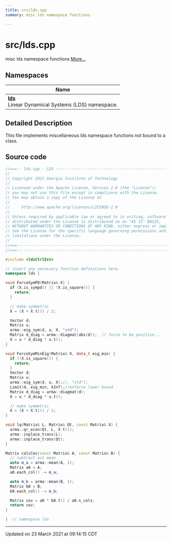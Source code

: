 ```yaml
---
title: src/lds.cpp
summary: misc lds namespace functions 

---
```


# src/lds.cpp

misc lds namespace functions  [More...](#detailed-description)



## Namespaces

| Name           |
| -------------- |
| **[lds](/ldsctrlest/docs/api/namespaces/namespacelds/)** <br>Linear Dynamical Systems (LDS) namespace.  |

## Detailed Description



This file implements miscellaneous lds namespace functions not bound to a class. 





## Source code

```cpp
//===-- lds.cpp - LDS -----------------------------------------------------===//
//
// Copyright 2021 Georgia Institute of Technology
//
// Licensed under the Apache License, Version 2.0 (the "License");
// you may not use this file except in compliance with the License.
// You may obtain a copy of the License at
//
//     http://www.apache.org/licenses/LICENSE-2.0
//
// Unless required by applicable law or agreed to in writing, software
// distributed under the License is distributed on an "AS IS" BASIS,
// WITHOUT WARRANTIES OR CONDITIONS OF ANY KIND, either express or implied.
// See the License for the specific language governing permissions and
// limitations under the License.
//
//===----------------------------------------------------------------------===//
//===----------------------------------------------------------------------===//

#include <ldsCtrlEst>

// insert any necessary function definitions here.
namespace lds {

void ForceSymPD(Matrix& X) {
  if (X.is_sympd() || !X.is_square()) {
    return;
  }

  // make symmetric
  X = (X + X.t()) / 2;

  Vector d;
  Matrix u;
  arma::eig_sym(d, u, X, "std");
  Matrix d_diag = arma::diagmat(abs(d));  // force to be positive...
  X = u * d_diag * u.t();
}

void ForceSymMinEig(Matrix& X, data_t eig_min) {
  if (!X.is_square()) {
    return;
  }
  Vector d;
  Matrix u;
  arma::eig_sym(d, u, X);//, "std");
  Limit(d, eig_min, kInf);//enforce lower bound
  Matrix d_diag = arma::diagmat(d);
  X = u * d_diag * u.t();

  // make symmetric
  X = (X + X.t()) / 2;
}

void lq(Matrix& L, Matrix& Qt, const Matrix& X) {
  arma::qr_econ(Qt, L, X.t());
  arma::inplace_trans(L);
  arma::inplace_trans(Qt);
}

Matrix calcCov(const Matrix& A, const Matrix& B) {
  // subtract out mean
  auto m_a = arma::mean(A, 1);
  Matrix a0 = A;
  a0.each_col() -= m_a;

  auto m_b = arma::mean(B, 1);
  Matrix b0 = B;
  b0.each_col() -= m_b;

  Matrix cov = a0 * b0.t() / a0.n_cols;
  return cov;
}

}  // namespace lds
```


-------------------------------

Updated on 23 March 2021 at 09:14:15 CDT
